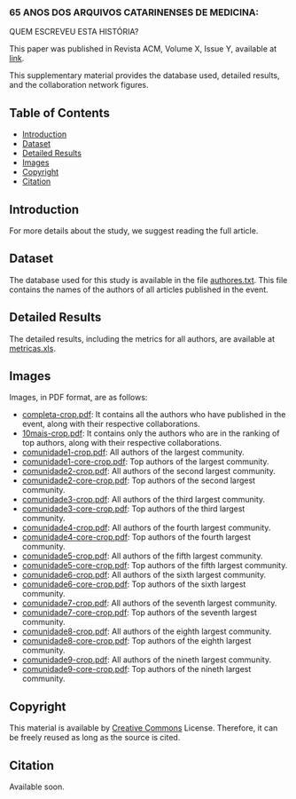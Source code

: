 ### 65 ANOS DOS ARQUIVOS CATARINENSES DE MEDICINA: 
QUEM ESCREVEU ESTA HISTÓRIA?

This paper was published in Revista ACM, Volume X, Issue Y, available at [link](https://revista.acm.org.br).

This supplementary material provides the database used, detailed results, and the collaboration network figures.

## Table of Contents

- [Introduction](#Introduction)
- [Dataset](#Dataset)
- [Detailed Results](#Detailed-Results)
- [Images](#Images)
- [Copyright](#Copyright)
- [Citation](#Citation)

## Introduction

For more details about the study, we suggest reading the full article.

## Dataset

The database used for this study is available in the file [authores.txt](https://github.com/Sandrocamargo/publications/blob/main/acm2024/autores.txt). This file contains the names of the authors of all articles published in the event.

## Detailed Results

The detailed results, including the metrics for all authors, are available at [metricas.xls](https://github.com/Sandrocamargo/publications/blob/main/acm2024/metricas.xls). 

## Images

Images, in PDF format, are as follows:
- [completa-crop.pdf](https://github.com/Sandrocamargo/publications/blob/main/acm2024/completa-crop.pdf): It contains all the authors who have published in the event, along with their respective collaborations.
- [10mais-crop.pdf](https://github.com/Sandrocamargo/publications/blob/main/acm2024/10mais-crop.pdf): It contains only the authors who are in the ranking of top authors, along with their respective collaborations.
- [comunidade1-crop.pdf](https://github.com/Sandrocamargo/publications/blob/main/acm2024/com1-total-crop.pdf): All authors of the largest community.
- [comunidade1-core-crop.pdf](https://github.com/Sandrocamargo/publications/blob/main/acm2024/com1-core-crop.pdf): Top authors of the largest community.
- [comunidade2-crop.pdf](https://github.com/Sandrocamargo/publications/blob/main/acm2024/com2-total-crop.pdf): All authors of the second largest community.
- [comunidade2-core-crop.pdf](https://github.com/Sandrocamargo/publications/blob/main/acm2024/com2-core-crop.pdf): Top authors of the second largest community.
- [comunidade3-crop.pdf](https://github.com/Sandrocamargo/publications/blob/main/acm2024/com3-total-crop.pdf): All authors of the third largest community.
- [comunidade3-core-crop.pdf](https://github.com/Sandrocamargo/publications/blob/main/acm2024/com3-core-crop.pdf): Top authors of the third largest community.
- [comunidade4-crop.pdf](https://github.com/Sandrocamargo/publications/blob/main/acm2024/com4-total-crop.pdf): All authors of the fourth largest community.
- [comunidade4-core-crop.pdf](https://github.com/Sandrocamargo/publications/blob/main/acm2024/com4-core-crop.pdf): Top authors of the fourth largest community.
- [comunidade5-crop.pdf](https://github.com/Sandrocamargo/publications/blob/main/acm2024/com5-total-crop.pdf): All authors of the fifth largest community.
- [comunidade5-core-crop.pdf](https://github.com/Sandrocamargo/publications/blob/main/acm2024/com5-core-crop.pdf): Top authors of the fifth largest community.
- [comunidade6-crop.pdf](https://github.com/Sandrocamargo/publications/blob/main/acm2024/com6-total-crop.pdf): All authors of the sixth largest community.
- [comunidade6-core-crop.pdf](https://github.com/Sandrocamargo/publications/blob/main/acm2024/com6-core-crop.pdf): Top authors of the sixth largest community.
- [comunidade7-crop.pdf](https://github.com/Sandrocamargo/publications/blob/main/acm2024/com7-total-crop.pdf): All authors of the seventh largest community.
- [comunidade7-core-crop.pdf](https://github.com/Sandrocamargo/publications/blob/main/acm2024/com7-core-crop.pdf): Top authors of the seventh largest community.
- [comunidade8-crop.pdf](https://github.com/Sandrocamargo/publications/blob/main/acm2024/com8-total-crop.pdf): All authors of the eighth largest community.
- [comunidade8-core-crop.pdf](https://github.com/Sandrocamargo/publications/blob/main/acm2024/com8-core-crop.pdf): Top authors of the eighth largest community.
- [comunidade9-crop.pdf](https://github.com/Sandrocamargo/publications/blob/main/acm2024/com9-total-crop.pdf): All authors of the nineth largest community.
- [comunidade9-core-crop.pdf](https://github.com/Sandrocamargo/publications/blob/main/acm2024/com9-core-crop.pdf): Top authors of the nineth largest community.

## Copyright

This material is available by [Creative Commons](https://creativecommons.org/licenses/by/3.0/) License. Therefore, it can be freely reused as long as the source is cited.

## Citation

Available soon.
